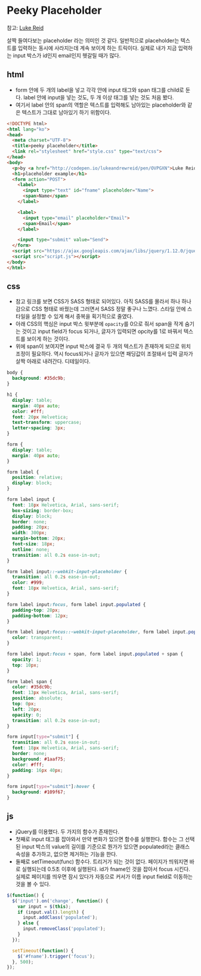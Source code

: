 # Peeky Placeholder

참고: [Luke Reid](http://codepen.io/lukeandrewreid/pen/OVPGXN)

살짝 들여다보는 placeholder 라는 의미인 것 같다. 일반적으로 placeholder는 텍스트를 입력하는 동시에 사라지는데 계속 보이게 하는 트릭이다. 실제로 내가 지금 입력하는 input 박스가 id인지 email인지 헷갈릴 때가 많다.

## html

- form 안에 두 개의 label을 넣고 각각 안에 input 태그와 span 태그를 child로 둔다. label 안에 input을 넣는 것도, 두 개 이상 태그를 넣는 것도 처음 봤다.
- 여기서 label 안의 span의 역할은 텍스트를 입력해도 남아있는 placeholder와 같은 텍스트가 그대로 남아있기 하기 위함이다.

```html
<!DOCTYPE html>
<html lang="ko">
<head>
  <meta charset="UTF-8">
  <title>peeky placeholder</title>
  <link rel="stylesheet" href="style.css" type="text/css">
</head>
<body>
  <p>by <a href="http://codepen.io/lukeandrewreid/pen/OVPGXN">Luke Reid</a> in codepen</p>
  <h1>placeholder example</h1>
  <form action="POST">
    <label>
      <input type="text" id="fname" placeholder="Name">
      <span>Name</span>
    </label>

    <label>
      <input type="email" placeholder="Email">
      <span>Email</span>
    </label>

    <input type="submit" value="Send">
  </form>
  <script src="https://ajax.googleapis.com/ajax/libs/jquery/1.12.0/jquery.min.js"></script>
  <script src="script.js"></script>
</body>
</html>
```

## css

- 참고 링크를 보면 CSS가 SASS 형태로 되어있다. 아직 SASS를 몰라서 하나 하나 감으로 CSS 형태로 바꿨는데 그러면서 SASS 정말 좋구나 느꼈다. 스타일 안에 스타일을 설정할 수 있게 해서 중복을 획기적으로 줄였다.
- 아래 CSS의 핵심은 input 박스 윗부분에 `opacity`를 0으로 줘서 span을 작게 숨기는 것이고 input field가 focus 되거나, 글자가 입력되면 opcity를 1로 바꿔서 텍스트를 보이게 하는 것이다.
- 위에 span이 보여지면 input 박스에 결국 두 개의 텍스트가 존재하게 되므로 위치 조정이 필요하다. 역시 focus되거나 글자가 있으면 패딩값이 조절돼서 입력 글자가 살짝 아래로 내려간다. 디테일이다.

```css
body {
  background: #35dc9b;
}

h1 {
  display: table;
  margin: 40px auto;
  color: #fff;
  font: 20px Helvetica;
  text-transform: uppercase;
  letter-spacing: 3px;
}

form {
  display: table;
  margin: 40px auto;
}

form label {
  position: relative;
  display: block;
}

form label input {
  font: 18px Helvetica, Arial, sans-serif;
  box-sizing: border-box;
  display: block;
  border: none;
  padding: 20px;
  width: 300px;
  margin-bottom: 20px;
  font-size: 18px;
  outline: none;
  transition: all 0.2s ease-in-out;
}

form label input::-webkit-input-placeholder {
  transition: all 0.2s ease-in-out;
  color: #999;
  font: 18px Helvetica, Arial, sans-serif;
}

form label input:focus, form label input.populated {
  padding-top: 28px;
  padding-bottom: 12px;
}

form label input:focus::-webkit-input-placeholder, form label input.populated::-webkit-input-placeholder {
  color: transparent;
}

form label input:focus + span, form label input.populated + span {
  opacity: 1;
  top: 10px;
}

form label span {
  color: #35dc9b;
  font: 13px Helvetica, Arial, sans-serif;
  position: absolute;
  top: 0px;
  left: 20px;
  opacity: 0;
  transition: all 0.2s ease-in-out;
}

form input[type="submit"] {
  transition: all 0.2s ease-in-out;
  font: 18px Helvetica, Arial, sans-serif;
  border: none;
  background: #1aaf75;
  color: #fff;
  padding: 16px 40px;
}

form input[type="submit"]:hover {
  background: #109f67;
}
```

## js

- jQuery를 이용했다. 두 가지의 함수가 존재한다.
- 첫째로 input 태그를 잡아와서 만약 변화가 있으면 함수를 실행한다. 함수는 그 선택된 input 박스의 value의 길이를 기준으로 뭔가가 있으면 populated라는 클래스 속성을 추가하고, 없으면 제거하는 기능을 한다.
- 둘째로 setTimeout(func) 함수다. 트리거가 되는 것이 없다. 페이지가 띄워지면 바로 실행되는데 0.5초 이후에 실행된다. id가 fname인 것을 잡아서 focus 시킨다. 실제로 페이지를 띄우면 잠시 있다가 자동으로 커서가 이름 input field로 이동하는 것을 볼 수 있다.

```js
$(function() {
  $('input').on('change', function() {
    var input = $(this);
    if (input.val().length) {
      input.addClass('populated');
    } else {
      input.removeClass('populated');
    }
  });

  setTimeout(function() {
    $('#fname').trigger('focus');
  }, 500);
});
```
